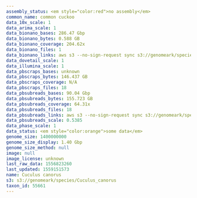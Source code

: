 ```yaml
---
assembly_status: <em style="color:red">no assembly</em>
common_name: common cuckoo
data_10x_scale: 1
data_arima_scale: 1
data_bionano_bases: 286.47 Gbp
data_bionano_bytes: 0.588 GB
data_bionano_coverage: 204.62x
data_bionano_files: 1
data_bionano_links: aws s3 --no-sign-request sync s3://genomeark/species/Cuculus_canorus/bCucCan1/genomic_data/bionano/ .<br>
data_dovetail_scale: 1
data_illumina_scale: 1
data_pbscraps_bases: unknown
data_pbscraps_bytes: 146.437 GB
data_pbscraps_coverage: N/A
data_pbscraps_files: 18
data_pbsubreads_bases: 90.04 Gbp
data_pbsubreads_bytes: 155.723 GB
data_pbsubreads_coverage: 64.31x
data_pbsubreads_files: 18
data_pbsubreads_links: aws s3 --no-sign-request sync s3://genomeark/species/Cuculus_canorus/bCucCan1/genomic_data/pacbio/ . --exclude "*scraps.bam*"<br>
data_pbsubreads_scale: 0.5385
data_phase_scale: 1
data_status: <em style="color:orange">some data</em>
genome_size: 1400000000
genome_size_display: 1.40 Gbp
genome_size_method: null
image: null
image_license: unknown
last_raw_data: 1556823260
last_updated: 1559151573
name: Cuculus canorus
s3: s3://genomeark/species/Cuculus_canorus
taxon_id: 55661
---
```

